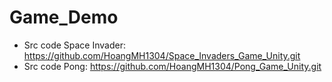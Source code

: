 # Game_Demo

- Src code Space Invader: https://github.com/HoangMH1304/Space_Invaders_Game_Unity.git
- Src code Pong: https://github.com/HoangMH1304/Pong_Game_Unity.git
